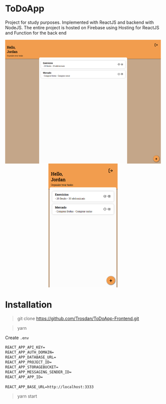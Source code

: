 # ToDoApp

Project for study purposes. Implemented with ReactJS and backend with NodeJS.
The entire project is hosted on Firebase using Hosting for ReactJS and Function for the back end


<p align='center'>
  <img
    src='assets_readme/layoutWeb.png'
    align='center'
    height='400'
  />
  <img
    src='assets_readme/LayoutMobile.png'
    align='center'
    height='400'
  />
</p>

# Installation

> git clone https://github.com/Trosdan/ToDoApp-Frontend.git

> yarn

Create `.env`

```
REACT_APP_API_KEY=
REACT_APP_AUTH_DOMAIN=
REACT_APP_DATABASE_URL=
REACT_APP_PROJECT_ID=
REACT_APP_STORAGEBUCKET=
REACT_APP_MESSAGING_SENDER_ID=
REACT_APP_APP_ID=

REACT_APP_BASE_URL=http://localhost:3333
```

> yarn start
